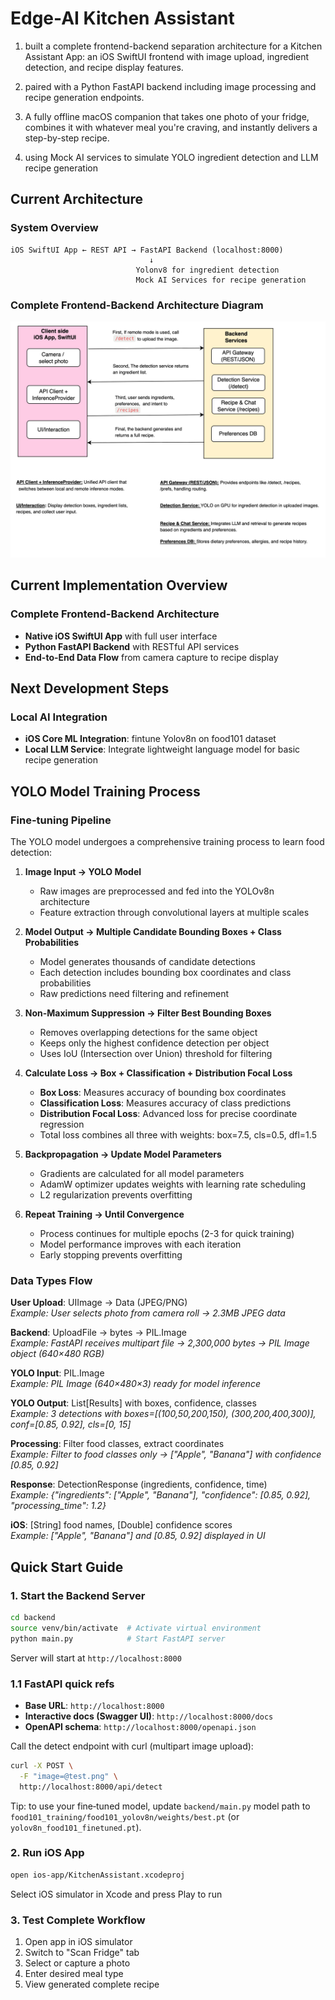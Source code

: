 # Edge-AI Kitchen Assistant

1. built a complete frontend-backend separation architecture for a Kitchen Assistant App: an iOS SwiftUI frontend with image upload, ingredient detection, and recipe display features.

2. paired with a Python FastAPI backend including image processing and recipe generation endpoints. 

3. A fully offline macOS companion that takes one photo of your fridge, combines it with whatever meal you're craving, and instantly delivers a step-by-step recipe.

4. using Mock AI services to simulate YOLO ingredient detection and LLM recipe generation


## Current Architecture

### System Overview
```
iOS SwiftUI App ← REST API → FastAPI Backend (localhost:8000)
                               ↓
                            Yolonv8 for ingredient detection
                            Mock AI Services for recipe generation
```

### Complete Frontend-Backend Architecture Diagram
![App Architecture](image.png)

## Current Implementation Overview

### Complete Frontend-Backend Architecture
- **Native iOS SwiftUI App** with full user interface
- **Python FastAPI Backend** with RESTful API services  
- **End-to-End Data Flow** from camera capture to recipe display

## Next Development Steps

### Local AI Integration
- **iOS Core ML Integration**: fintune Yolov8n on food101 dataset
- **Local LLM Service**: Integrate lightweight language model for basic recipe generation


## YOLO Model Training Process

### Fine-tuning Pipeline
The YOLO model undergoes a comprehensive training process to learn food detection:

1. **Image Input → YOLO Model**
   - Raw images are preprocessed and fed into the YOLOv8n architecture
   - Feature extraction through convolutional layers at multiple scales

2. **Model Output → Multiple Candidate Bounding Boxes + Class Probabilities**
   - Model generates thousands of candidate detections
   - Each detection includes bounding box coordinates and class probabilities
   - Raw predictions need filtering and refinement

3. **Non-Maximum Suppression → Filter Best Bounding Boxes**
   - Removes overlapping detections for the same object
   - Keeps only the highest confidence detection per object
   - Uses IoU (Intersection over Union) threshold for filtering

4. **Calculate Loss → Box + Classification + Distribution Focal Loss**
   - **Box Loss**: Measures accuracy of bounding box coordinates
   - **Classification Loss**: Measures accuracy of class predictions  
   - **Distribution Focal Loss**: Advanced loss for precise coordinate regression
   - Total loss combines all three with weights: box=7.5, cls=0.5, dfl=1.5

5. **Backpropagation → Update Model Parameters**
   - Gradients are calculated for all model parameters
   - AdamW optimizer updates weights with learning rate scheduling
   - L2 regularization prevents overfitting

6. **Repeat Training → Until Convergence**
   - Process continues for multiple epochs (2-3 for quick training)
   - Model performance improves with each iteration
   - Early stopping prevents overfitting

### Data Types Flow
**User Upload**: UIImage → Data (JPEG/PNG)  
*Example: User selects photo from camera roll → 2.3MB JPEG data*

**Backend**: UploadFile → bytes → PIL.Image  
*Example: FastAPI receives multipart file → 2,300,000 bytes → PIL Image object (640×480 RGB)*

**YOLO Input**: PIL.Image  
*Example: PIL Image (640×480×3) ready for model inference*

**YOLO Output**: List[Results] with boxes, confidence, classes  
*Example: 3 detections with boxes=[(100,50,200,150), (300,200,400,300)], conf=[0.85, 0.92], cls=[0, 15]*

**Processing**: Filter food classes, extract coordinates  
*Example: Filter to food classes only → ["Apple", "Banana"] with confidence [0.85, 0.92]*

**Response**: DetectionResponse (ingredients, confidence, time)  
*Example: {"ingredients": ["Apple", "Banana"], "confidence": [0.85, 0.92], "processing_time": 1.2}*

**iOS**: [String] food names, [Double] confidence scores  
*Example: ["Apple", "Banana"] and [0.85, 0.92] displayed in UI*

## Quick Start Guide

### 1. Start the Backend Server
```bash
cd backend
source venv/bin/activate  # Activate virtual environment
python main.py            # Start FastAPI server
```
Server will start at `http://localhost:8000`

### 1.1 FastAPI quick refs

- **Base URL**: `http://localhost:8000`
- **Interactive docs (Swagger UI)**: `http://localhost:8000/docs`
- **OpenAPI schema**: `http://localhost:8000/openapi.json`

Call the detect endpoint with curl (multipart image upload):
```bash
curl -X POST \
  -F "image=@test.png" \
  http://localhost:8000/api/detect
```

Tip: to use your fine‑tuned model, update `backend/main.py` model path to `food101_training/food101_yolov8n/weights/best.pt` (or `yolov8n_food101_finetuned.pt`).


### 2. Run iOS App
```bash
open ios-app/KitchenAssistant.xcodeproj
```
Select iOS simulator in Xcode and press Play to run

### 3. Test Complete Workflow
1. Open app in iOS simulator
2. Switch to "Scan Fridge" tab
3. Select or capture a photo
4. Enter desired meal type
5. View generated complete recipe




